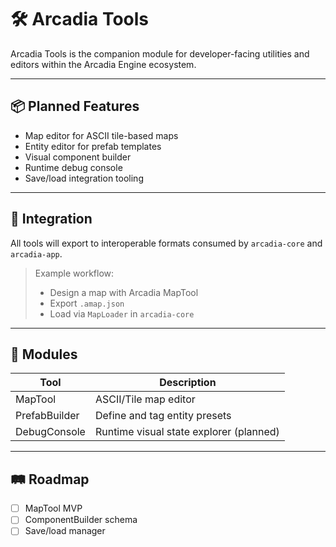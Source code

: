 # 🛠️ Arcadia Tools

Arcadia Tools is the companion module for developer-facing utilities and editors within the Arcadia Engine ecosystem.

---

## 📦 Planned Features

- Map editor for ASCII tile-based maps
- Entity editor for prefab templates
- Visual component builder
- Runtime debug console
- Save/load integration tooling

---

## 🧩 Integration

All tools will export to interoperable formats consumed by `arcadia-core` and `arcadia-app`.

> Example workflow:
> - Design a map with Arcadia MapTool
> - Export `.amap.json`
> - Load via `MapLoader` in `arcadia-core`

---

## 📂 Modules

| Tool | Description |
|------|-------------|
| MapTool | ASCII/Tile map editor |
| PrefabBuilder | Define and tag entity presets |
| DebugConsole | Runtime visual state explorer (planned) |

---

## 🛤️ Roadmap

- [ ] MapTool MVP
- [ ] ComponentBuilder schema
- [ ] Save/load manager
